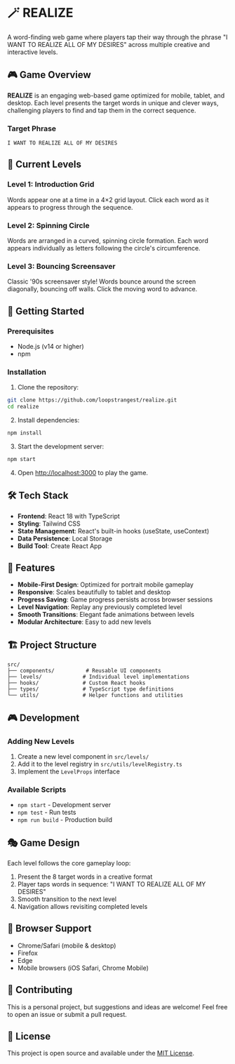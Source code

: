 # 🪄 REALIZE

A word-finding web game where players tap their way through the phrase "I WANT TO REALIZE ALL OF MY DESIRES" across multiple creative and interactive levels.

## 🎮 Game Overview

**REALIZE** is an engaging web-based game optimized for mobile, tablet, and desktop. Each level presents the target words in unique and clever ways, challenging players to find and tap them in the correct sequence.

### Target Phrase
```
I WANT TO REALIZE ALL OF MY DESIRES
```

## 🎯 Current Levels

### Level 1: Introduction Grid
Words appear one at a time in a 4×2 grid layout. Click each word as it appears to progress through the sequence.

### Level 2: Spinning Circle 
Words are arranged in a curved, spinning circle formation. Each word appears individually as letters following the circle's circumference.

### Level 3: Bouncing Screensaver
Classic '90s screensaver style! Words bounce around the screen diagonally, bouncing off walls. Click the moving word to advance.

## 🚀 Getting Started

### Prerequisites
- Node.js (v14 or higher)
- npm

### Installation

1. Clone the repository:
```bash
git clone https://github.com/loopstrangest/realize.git
cd realize
```

2. Install dependencies:
```bash
npm install
```

3. Start the development server:
```bash
npm start
```

4. Open [http://localhost:3000](http://localhost:3000) to play the game.

## 🛠 Tech Stack

- **Frontend**: React 18 with TypeScript
- **Styling**: Tailwind CSS
- **State Management**: React's built-in hooks (useState, useContext)
- **Data Persistence**: Local Storage
- **Build Tool**: Create React App

## 🎨 Features

- **Mobile-First Design**: Optimized for portrait mobile gameplay
- **Responsive**: Scales beautifully to tablet and desktop
- **Progress Saving**: Game progress persists across browser sessions
- **Level Navigation**: Replay any previously completed level
- **Smooth Transitions**: Elegant fade animations between levels
- **Modular Architecture**: Easy to add new levels

## 🏗 Project Structure

```
src/
├── components/          # Reusable UI components
├── levels/             # Individual level implementations
├── hooks/              # Custom React hooks
├── types/              # TypeScript type definitions
└── utils/              # Helper functions and utilities
```

## 🎮 Development

### Adding New Levels

1. Create a new level component in `src/levels/`
2. Add it to the level registry in `src/utils/levelRegistry.ts`
3. Implement the `LevelProps` interface

### Available Scripts

- `npm start` - Development server
- `npm test` - Run tests
- `npm run build` - Production build

## 🎭 Game Design

Each level follows the core gameplay loop:
1. Present the 8 target words in a creative format
2. Player taps words in sequence: "I WANT TO REALIZE ALL OF MY DESIRES"
3. Smooth transition to the next level
4. Navigation allows revisiting completed levels

## 📱 Browser Support

- Chrome/Safari (mobile & desktop)
- Firefox
- Edge
- Mobile browsers (iOS Safari, Chrome Mobile)

## 🤝 Contributing

This is a personal project, but suggestions and ideas are welcome! Feel free to open an issue or submit a pull request.

## 📄 License

This project is open source and available under the [MIT License](LICENSE).
